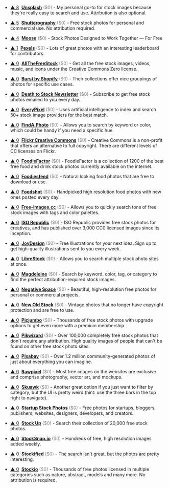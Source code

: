 - <a href="#vote-form" class="vote-link" rel="modal:open" id="recYK7HHknnHJpaS8">&#x25B2; <span class="count">8</span></a> &nbsp;**[Unsplash](https://unsplash.com/)** <span style="color: grey;">($0)</span> - My personal go-to for stock images because they're really easy to search and use. Attribution is also optional.

- <a href="#vote-form" class="vote-link" rel="modal:open" id="recSCBxmFe1YMh9BS">&#x25B2; <span class="count">5</span></a> &nbsp;**[Shutterography](https://shutterography.com)** <span style="color: grey;">($0)</span> - Free stock photos for personal and commercial use. No attribution required.

- <a href="#vote-form" class="vote-link" rel="modal:open" id="recraQ95TrgamaNGc">&#x25B2; <span class="count">4</span></a> &nbsp;**[Moose](https://photos.icons8.com/)** <span style="color: grey;">($0)</span> - Stock Photos Designed to Work Together — For Free

- <a href="#vote-form" class="vote-link" rel="modal:open" id="recLxG3XEnQjQDceS">&#x25B2; <span class="count">1</span></a> &nbsp;**[Pexels](https://www.pexels.com/)** <span style="color: grey;">($0)</span> - Lots of great photos with an interesting leaderboard for contributors.

- <a href="#vote-form" class="vote-link" rel="modal:open" id="recIS5H5VaUJ83d6w">&#x25B2; <span class="count">0</span></a> &nbsp;**[AllTheFreeStock](http://allthefreestock.com/)** <span style="color: grey;">($0)</span> - Get all the free stock images, videos, music, and icons under the Creative Commons Zero license.

- <a href="#vote-form" class="vote-link" rel="modal:open" id="recQAqPHrnZy66zov">&#x25B2; <span class="count">0</span></a> &nbsp;**[Burst by Shopify](https://burst.shopify.com/)** <span style="color: grey;">($0)</span> - Their collections offer nice groupings of photos for specific use cases.

- <a href="#vote-form" class="vote-link" rel="modal:open" id="recv9lJakirnjwcSC">&#x25B2; <span class="count">0</span></a> &nbsp;**[Death to Stock Newsletter](https://deathtothestockphoto.com/)** <span style="color: grey;">($0)</span> - Subscribe to get free stock photos emailed to you every day.

- <a href="#vote-form" class="vote-link" rel="modal:open" id="recRBilNc2uCNYLTl">&#x25B2; <span class="count">0</span></a> &nbsp;**[EveryPixel](https://everypixel.com/)** <span style="color: grey;">($0)</span> - Uses artificial intelligence to index and search 50+ stock image providers for the best match.

- <a href="#vote-form" class="vote-link" rel="modal:open" id="recaStYnx0tNznso0">&#x25B2; <span class="count">0</span></a> &nbsp;**[FindA.Photo](http://finda.photo/)** <span style="color: grey;">($0)</span> - Allows you to search by keyword or color, which could be handy if you need a specific hue.

- <a href="#vote-form" class="vote-link" rel="modal:open" id="recKvkYfkmPI7JVf7">&#x25B2; <span class="count">0</span></a> &nbsp;**[Flickr Creative Commons](https://www.flickr.com/creativecommons/)** <span style="color: grey;">($0)</span> - Creative Commons is a non-profit that offers an alternative to full copyright. There are different levels of CC licenses on Flickr.

- <a href="#vote-form" class="vote-link" rel="modal:open" id="recXWcuJf6EASZekd">&#x25B2; <span class="count">0</span></a> &nbsp;**[FoodieFactor](https://foodiefactor.com/)** <span style="color: grey;">($0)</span> - FoodieFactor is a collection of 1200 of the best free food and drink stock photos currently available on the internet.

- <a href="#vote-form" class="vote-link" rel="modal:open" id="recgr1e0q66SosOOG">&#x25B2; <span class="count">0</span></a> &nbsp;**[Foodiesfeed](https://foodiesfeed.com/)** <span style="color: grey;">($0)</span> - Natural looking food photos that are free to download or use.

- <a href="#vote-form" class="vote-link" rel="modal:open" id="rec4oJFE8MQPzz0de">&#x25B2; <span class="count">0</span></a> &nbsp;**[Foodshot](http://foodshot.co/)** <span style="color: grey;">($0)</span> - Handpicked high resolution food photos with new ones posted every day.

- <a href="#vote-form" class="vote-link" rel="modal:open" id="recBFTbmSEhej8soR">&#x25B2; <span class="count">0</span></a> &nbsp;**[Free-Images.cc](http://www.free-images.cc/)** <span style="color: grey;">($0)</span> - Allows you to quickly search tons of free stock images with tags and color palettes.

- <a href="#vote-form" class="vote-link" rel="modal:open" id="recBpNJ9ck3mFuZQS">&#x25B2; <span class="count">0</span></a> &nbsp;**[ISO Republic](https://isorepublic.com/)** <span style="color: grey;">($0)</span> - ISO Republic provides free stock photos for creatives, and has published over 3,000 CC0 licensed images since its inception.

- <a href="#vote-form" class="vote-link" rel="modal:open" id="rec12Z7VKI75qgBsp">&#x25B2; <span class="count">0</span></a> &nbsp;**[JoyDesign](https://joydesign.co/)** <span style="color: grey;">($0)</span> - Free illustrations for your next idea. Sign up to get high-quality illustrations sent to you every week.

- <a href="#vote-form" class="vote-link" rel="modal:open" id="rec0z2BmTjPA6hCWb">&#x25B2; <span class="count">0</span></a> &nbsp;**[LibreStock](http://librestock.com/)** <span style="color: grey;">($0)</span> - Allows you to search multiple stock photo sites at once.

- <a href="#vote-form" class="vote-link" rel="modal:open" id="recmIvUSPMaHMMCBZ">&#x25B2; <span class="count">0</span></a> &nbsp;**[Magdeleine](https://magdeleine.co/browse/)** <span style="color: grey;">($0)</span> - Search by keyword, color, tag, or category to find the perfect attribution-required stock images.

- <a href="#vote-form" class="vote-link" rel="modal:open" id="rec2CphrX9YV1C7LT">&#x25B2; <span class="count">0</span></a> &nbsp;**[Negative Space](https://www.negativespace.co/)** <span style="color: grey;">($0)</span> - Beautiful, high-resolution free photos for personal or commercial projects.

- <a href="#vote-form" class="vote-link" rel="modal:open" id="rec0BgF1lJ1iQwge8">&#x25B2; <span class="count">0</span></a> &nbsp;**[New Old Stock](https://nos.twnsnd.co/)** <span style="color: grey;">($0)</span> - Vintage photos that no longer have copyright protection and are free to use.

- <a href="#vote-form" class="vote-link" rel="modal:open" id="recuAPOM0GZDHXwtg">&#x25B2; <span class="count">0</span></a> &nbsp;**[Picjumbo](https://picjumbo.com/)** <span style="color: grey;">($0)</span> - Thousands of free stock photos with upgrade options to get even more with a premium membership.

- <a href="#vote-form" class="vote-link" rel="modal:open" id="rech7WkdMVQ5nrK2O">&#x25B2; <span class="count">0</span></a> &nbsp;**[Pikwizard](https://pikwizard.com/)** <span style="color: grey;">($0)</span> - Over 100,000 completely free stock photos that don't require any attribution. High quality images of people that can't be found on other free stock photo sites.

- <a href="#vote-form" class="vote-link" rel="modal:open" id="recZqw6pvl7QwHXZD">&#x25B2; <span class="count">0</span></a> &nbsp;**[Pixabay](http://pixabay.com/)** <span style="color: grey;">($0)</span> - Over 1.2 million community-generated photos of just about everything you can imagine.

- <a href="#vote-form" class="vote-link" rel="modal:open" id="reclT4AwUeqgphIGV">&#x25B2; <span class="count">0</span></a> &nbsp;**[Rawpixel](https://www.rawpixel.com/)** <span style="color: grey;">($0)</span> - Most free images on the websites are exclusive and comprise photography, vector art, and mockups.

- <a href="#vote-form" class="vote-link" rel="modal:open" id="reclaqcBVeb0AXMSB">&#x25B2; <span class="count">0</span></a> &nbsp;**[Skuawk](http://skuawk.com/)** <span style="color: grey;">($0)</span> - Another great option if you just want to filter by category, but the UI is pretty weird (hint: use the three bars in the top right to navigate).

- <a href="#vote-form" class="vote-link" rel="modal:open" id="rec9SH21hs3WMgijC">&#x25B2; <span class="count">0</span></a> &nbsp;**[Startup Stock Photos](http://startupstockphotos.com/)** <span style="color: grey;">($0)</span> - Free photos for startups, bloggers, publishers, websites, designers, developers, and creators.

- <a href="#vote-form" class="vote-link" rel="modal:open" id="rec8duarSE7WvJrvn">&#x25B2; <span class="count">0</span></a> &nbsp;**[Stock Up](http://www.sitebuilderreport.com/stock-up)** <span style="color: grey;">($0)</span> - Search their collection of 20,000 free stock photos.

- <a href="#vote-form" class="vote-link" rel="modal:open" id="reckhEhXvmHqvXzLk">&#x25B2; <span class="count">0</span></a> &nbsp;**[StockSnap.io](https://stocksnap.io/)** <span style="color: grey;">($0)</span> - Hundreds of free, high resolution images added weekly.

- <a href="#vote-form" class="vote-link" rel="modal:open" id="rec7YdiRb0vzYkjIk">&#x25B2; <span class="count">0</span></a> &nbsp;**[Stockified](https://www.stockified.com/)** <span style="color: grey;">($0)</span> - The search isn't great, but the photos are pretty interesting.

- <a href="#vote-form" class="vote-link" rel="modal:open" id="recPdZ2eNlR9MaeBF">&#x25B2; <span class="count">0</span></a> &nbsp;**[Stockio](https://www.stockio.com/)** <span style="color: grey;">($0)</span> - Thousands of free photos licensed in multiple categories such as nature, abstract, models and many more. No attribution is required.


